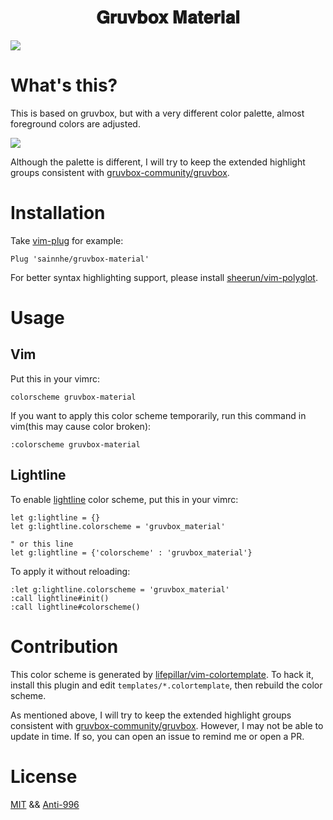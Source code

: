 <h1 align="center">
𝐆𝐫𝐮𝐯𝐛𝐨𝐱 𝐌𝐚𝐭𝐞𝐫𝐢𝐚𝐥
</h1>

![](https://user-images.githubusercontent.com/37491630/61586521-075c1580-ab66-11e9-9b85-404c3ca4dcbf.png)

# What's this?

This is based on gruvbox, but with a very different color palette, almost foreground colors are adjusted.

![](https://user-images.githubusercontent.com/37491630/61586576-260edc00-ab67-11e9-87c1-8e71a16a7af5.png)

Although the palette is different, I will try to keep the extended highlight groups consistent with [gruvbox-community/gruvbox](https://github.com/gruvbox-community/gruvbox).

# Installation

Take [vim-plug](https://github.com/junegunn/vim-plug) for example:

```vim
Plug 'sainnhe/gruvbox-material'
```

For better syntax highlighting support, please install [sheerun/vim-polyglot](https://github.com/sheerun/vim-polyglot).

# Usage

## Vim

Put this in your vimrc:

```vim
colorscheme gruvbox-material
```

If you want to apply this color scheme temporarily, run this command in vim(this may cause color broken):

```vim
:colorscheme gruvbox-material
```

## Lightline

To enable [lightline](https://github.com/itchyny/lightline.vim) color scheme, put this in your vimrc:

```vim
let g:lightline = {}
let g:lightline.colorscheme = 'gruvbox_material'

" or this line
let g:lightline = {'colorscheme' : 'gruvbox_material'}
```

To apply it without reloading:

```vim
:let g:lightline.colorscheme = 'gruvbox_material'
:call lightline#init()
:call lightline#colorscheme()
```

# Contribution

This color scheme is generated by [lifepillar/vim-colortemplate](https://github.com/lifepillar/vim-colortemplate). To hack it, install this plugin and edit `templates/*.colortemplate`, then rebuild the color scheme.

As mentioned above, I will try to keep the extended highlight groups consistent with [gruvbox-community/gruvbox](https://github.com/gruvbox-community/gruvbox). However, I may not be able to update in time. If so, you can open an issue to remind me or open a PR.

# License

[MIT](./LICENSE) && [Anti-996](./Anti-996-LICENSE)
